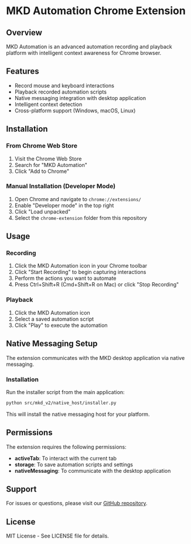 # MKD Automation Chrome Extension

## Overview
MKD Automation is an advanced automation recording and playback platform with intelligent context awareness for Chrome browser.

## Features
- Record mouse and keyboard interactions
- Playback recorded automation scripts
- Native messaging integration with desktop application
- Intelligent context detection
- Cross-platform support (Windows, macOS, Linux)

## Installation

### From Chrome Web Store
1. Visit the Chrome Web Store
2. Search for "MKD Automation"
3. Click "Add to Chrome"

### Manual Installation (Developer Mode)
1. Open Chrome and navigate to `chrome://extensions/`
2. Enable "Developer mode" in the top right
3. Click "Load unpacked"
4. Select the `chrome-extension` folder from this repository

## Usage

### Recording
1. Click the MKD Automation icon in your Chrome toolbar
2. Click "Start Recording" to begin capturing interactions
3. Perform the actions you want to automate
4. Press Ctrl+Shift+R (Cmd+Shift+R on Mac) or click "Stop Recording"

### Playback
1. Click the MKD Automation icon
2. Select a saved automation script
3. Click "Play" to execute the automation

## Native Messaging Setup

The extension communicates with the MKD desktop application via native messaging.

### Installation
Run the installer script from the main application:
```bash
python src/mkd_v2/native_host/installer.py
```

This will install the native messaging host for your platform.

## Permissions

The extension requires the following permissions:
- **activeTab**: To interact with the current tab
- **storage**: To save automation scripts and settings
- **nativeMessaging**: To communicate with the desktop application

## Support

For issues or questions, please visit our [GitHub repository](https://github.com/mkd-automation/mkd-automation).

## License
MIT License - See LICENSE file for details.